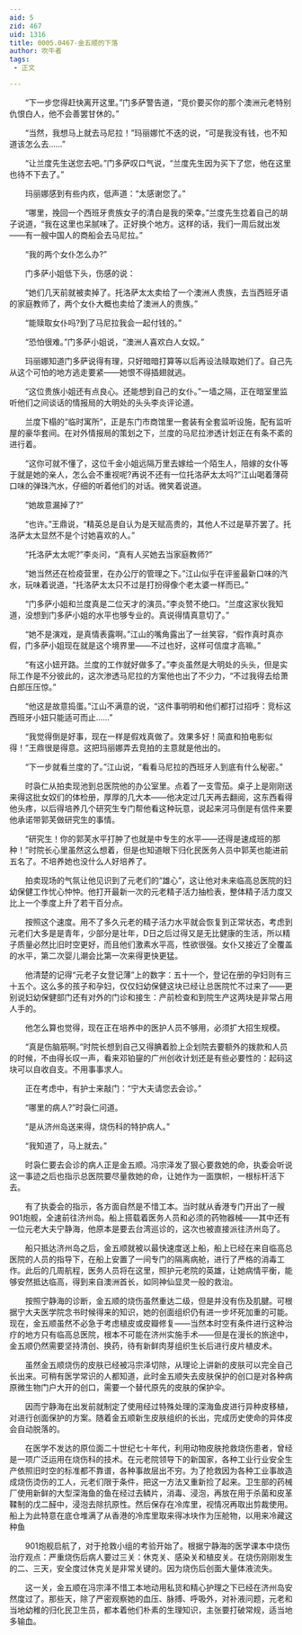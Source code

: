 ```yaml
---
aid: 5
zid: 467
uid: 1316
title: 0005.0467-金五顺的下落
author: 吹牛者
tags: 
 - 正文

---
```




　　“下一步您得赶快离开这里。”门多萨警告道，“竞价要买你的那个澳洲元老特别仇恨白人，他不会善罢甘休的。”

　　“当然，我想马上就去马尼拉！”玛丽娜忙不迭的说，“可是我没有钱，也不知道该怎么去……”

　　“让兰度先生送您去吧。”门多萨叹口气说，“兰度先生因为买下了您，他在这里也待不下去了。”

　　玛丽娜感到有些内疚，低声道：“太感谢您了。”

　　“哪里，挽回一个西班牙贵族女子的清白是我的荣幸。”兰度先生捻着自己的胡子说道，“我在这里也呆腻味了。正好换个地方。这样的话，我们一周后就出发——有一艘中国人的商船会去马尼拉。”

　　“我的两个女仆怎么办?”

　　门多萨小姐低下头，伤感的说：

　　“她们几天前就被卖掉了。托洛萨太太卖给了一个澳洲人贵族，去当西班牙语的家庭教师了，两个女仆大概也卖给了澳洲人的贵族。”

　　“能赎取女仆吗?到了马尼拉我会一起付钱的。”

　　“恐怕很难。”门多萨小姐说，“澳洲人喜欢白人女奴。”

　　玛丽娜知道门多萨说得有理，只好暗暗打算等以后再设法赎取她们了。自己先从这个可怕的地方逃走要紧——她恨不得插翅就逃。

　　“这位贵族小姐还有点良心。还能想到自己的女仆。”一墙之隔，正在暗室里监听他们之间谈话的情报局的大明处的头头李炎评论道。

　　兰度下榻的“临时寓所”，正是东门市商馆里一套装有全套监听设施，配有监听屋的豪华套间。在对外情报局的策划之下，兰度的马尼拉渗透计划正在有条不紊的进行着。

　　“这你可就不懂了，这位千金小姐远隔万里去嫁给一个陌生人，陪嫁的女仆等于就是她的亲人，怎么会不重视呢?再说不还有一位托洛萨太太吗?”江山喝着薄荷口味的弹珠汽水，仔细的听着他们的对话。微笑着说道。

　　“她故意漏掉了?”

　　“也许。”王鼎说，“精英总是自认为是天赋高贵的，其他人不过是草芥罢了。托洛萨太太显然不是个讨她喜欢的人。”

　　“托洛萨太太呢?”李炎问，“真有人买她去当家庭教师?”

　　“她当然还在检疫营里，在办公厅的管理之下。”江山似乎在评鉴最新口味的汽水，玩味着说道，“托洛萨太太只不过是打扮得像个老太婆一样而已。”

　　“门多萨小姐和兰度真是二位天才的演员。”李炎赞不绝口。“兰度这家伙我知道，没想到门多萨小姐的水平也够专业的。真说得情真意切了。”

　　“她不是演戏，是真情表露啊。”江山的嘴角露出了一丝笑容，“假作真时真亦假，门多萨小姐现在就是这个境界里——不过也好，这样可信度才高嘛。”

　　“有这小妞开路。兰度的工作就好做多了。”李炎虽然是大明处的头头，但是实际工作是不分彼此的，这次渗透马尼拉的方案他也出了不少力，“不过我得去给萧白郎压压惊。”

　　“他这是故意捣蛋。”江山不满意的说，“这件事明明和他们都打过招呼：竞标这西班牙小妞只能适可而止……”

　　“我觉得倒是好事，现在一样是假戏真做了。效果多好！简直和拍电影似得！”王鼎很是得意。这把玛丽娜弄去竞拍的主意就是他出的。

　　“下一步就看兰度的了。”江山说，“看看马尼拉的西班牙人到底有什么秘密。”

　　时袅仁从拍卖现池到总医院他的办公室里。点着了一支雪茄。桌子上是刚刚送来得这批女奴们的体检册，厚厚的几大本——他决定过几天再去翻阅，这东西看得他头疼，以后得培养几个研究生专门帮他看这种玩意，说起来河马倒是有信件来要他承诺带郭芙做研究生的事情。

　　“研究生！你的郭芙水平打肿了也就是中专生的水平——还得是速成班的那种！”时院长心里虽然这么想着，但是也知道眼下归化民医务人员中郭芙也能进前五名了。不培养她也没什么人好培养了。

　　拍卖现场的气氛让他见识到了元老们的“雄心”，这让他对未来临高总医院的妇幼保健工作忧心忡忡。他打开最新一次的元老精子活力抽检表，整体精子活力度又比上一个季度上升了若干百分点。

　　按照这个速度。用不了多久元老的精子活力水平就会恢复到正常状态，考虑到元老们大多是是青年，少部分是壮年，D日之后过得又是无比健康的生活，所以精子质量必然比旧时空更好，而且他们激素水平高，性欲很强。女仆又接近了全覆盖的水平，第二次婴儿潮会比第一次来得更快更猛。

　　他清楚的记得“元老子女登记薄”上的数字：五十一个，登记在册的孕妇则有三十五个。这么多的孩子和孕妇，仅仅妇幼保健这块已经让总医院忙不过来了——更别说妇幼保健部门还有对外的门诊和接生：产前检查和到院生产这两块是非常占用人手的。

　　他怎么算也觉得，现在正在培养中的医护人员不够用，必须扩大招生规模。

　　“真是伤脑筋啊。”时院长想到自己又得腆着脸上企划院去要额外的拨款和人员的时候，不由得长叹一声，看来邓铂鋆的广州创收计划还是有些必要性的：起码这块可以自收自支。不用事事求人。

　　正在考虑中，有护士来敲门：“宁大夫请您去会诊。”

　　“哪里的病人?”时袅仁问道。

　　“是从济州岛送来得，烧伤科的特护病人。”

　　“我知道了，马上就去。”

　　时袅仁要去会诊的病人正是金五顺。冯宗泽发了狠心要救她的命，执委会听说这一事迹之后也指示总医院要尽量救她的命，让她作为一面旗帜，一根标杆活下去。

　　有了执委会的指示，各方面自然是不惜工本。当时就从香港专门开出了一艘901炮舰，全速前往济州岛。船上搭载着医务人员和必须的药物器械——其中还有一位元老大夫宁静海，他原本是要去台湾巡诊的，这次也被直接派往济州岛了。

　　船只抵达济州岛之后，金五顺就被以最快速度送上船，船上已经在来自临高总医院的人员的指导下，在船上安置了一间专门的隔离病舱，进行了严格的消毒工作。此后的几周航程，医务人员将在这里，照护元老院的英雄，让她病情平衡，能够安然抵达临高，得到来自澳洲首长，如同神仙显灵一般的救治。

　　按照宁静海的诊断，金五顺的烧伤虽然重达二级，但是并没有伤及肌腱。可根据宁大夫医学院念书时候得来的知识，她的创面组织仍有进一步坏死加重的可能。现在，金五顺虽然不必急于考虑植皮或皮瓣修复——当然本时空有条件进行这种治疗的地方只有临高总医院，根本不可能在济州实施手术——但是在漫长的旅途中，金五顺仍然需要坚持清创、换药，待有新鲜肉芽组织生长后进行皮片植皮术。

　　虽然金五顺烧伤的皮肤已经被冯宗泽切除，从理论上讲新的皮肤可以完全自己长出来。可稍有医学常识的人都知道，此时金五顺失去皮肤保护的创口是对各种病原微生物门户大开的创口，需要一个替代原先的皮肤的保护伞。

　　因而宁静海在出发前就制定了使用经过特殊处理的深海鱼皮进行异种皮移植，对进行创面保护的方案。随着金五顺新生皮肤组织的长出，完成历史使命的异体皮会自动脱落的。

　　在医学不发达的原位面二十世纪七十年代，利用动物皮肤抢救烧伤患者，曾经是一项广泛运用在烧伤科的技术。在元老院领导下的新国家，各种工业行业安全生产依照旧时空的标准都不靠谱，各种事故层出不穷。为了抢救因为各种工业事故造成烧伤烫伤的工人，元老们限于条件，把这一方法又重新捡了起来。卫生部的药械厂使用新鲜的大型深海鱼的鱼在经过去鳞片，消毒、浸泡，再放在用于杀菌和皮革鞣制的戊二醛中，浸泡去除抗原性。然后保存在冷库里，视情况再取出剪裁使用。船上为此特意在底仓堆满了从香港的冷库里取来得冰块作为压舱物，以用来冷藏这种鱼

　　901炮舰启航了，对于抢救小组的考验开始了。根据宁静海的医学课本中烧伤治疗观点：严重烧伤后病人要过三关：休克关、感染关和植皮关。在烧伤刚刚发生的二、三天，安全度过休克关是非常关键的。因为烧伤后创面大量体液流失。

　　这一关，金五顺在冯宗泽不惜工本地动用私货和精心护理之下已经在济州岛安然度过了。那些天，除了严密观察她的血压、脉搏、呼吸外，对补液问题，元老和当地幼稚的归化民卫生员，都本着他们朴素的生理知识，主张要打破常规，适当地多输血。



